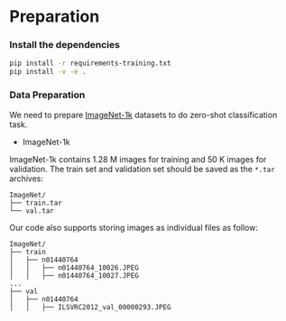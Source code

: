 # Preparation

### Install the dependencies
```bash
pip install -r requirements-training.txt
pip install -v -e .
```

### Data Preparation

We need to prepare [ImageNet-1k](http://www.image-net.org/) datasets to do zero-shot classification task.

- ImageNet-1k

ImageNet-1k contains 1.28 M images for training and 50 K images for validation.
The train set and validation set should be saved as the `*.tar` archives:

```
ImageNet/
├── train.tar
└── val.tar
```

Our code also supports storing images as individual files as follow:
```
ImageNet/
├── train
│   ├── n01440764
│   │   ├── n01440764_10026.JPEG
│   │   ├── n01440764_10027.JPEG
...
├── val
│   ├── n01440764
│   │   ├── ILSVRC2012_val_00000293.JPEG
```
